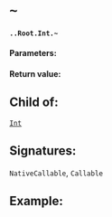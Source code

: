 # `~`

#### `..Root.Int.~`

#### Parameters:

#### Return value:

## Child of:

[`Int`](docs..Root.Int.md)

## Signatures:

`NativeCallable`, `Callable`



## Example:

